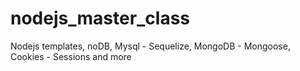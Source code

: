 # nodejs_master_class
Nodejs templates, noDB, Mysql - Sequelize, MongoDB - Mongoose, Cookies - Sessions and more

